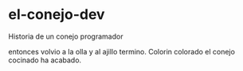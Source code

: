 # el-conejo-dev



Historia de un conejo programador


entonces volvio a la olla y al ajillo termino. Colorin colorado el conejo cocinado ha acabado.